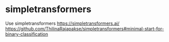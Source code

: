 # simpletransformers

Use simpletransformers  https://simpletransformers.ai/  https://github.com/ThilinaRajapakse/simpletransformers#minimal-start-for-binary-classification